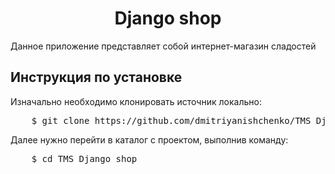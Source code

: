 <h1 align='center'> Django shop</h1>

<p> Данное приложение представляет собой интернет-магазин сладостей </p>

<h2> Инструкция по установке </h2>

<p> Изначально необходимо клонировать источник локально:</p>
<pre>
    $ git clone https://github.com/dmitriyanishchenko/TMS_Django_shop.git
</pre>
<p> Далее нужно перейти в каталог с проектом, выполнив команду:</p>
<pre>
    $ cd TMS_Django_shop
</pre>